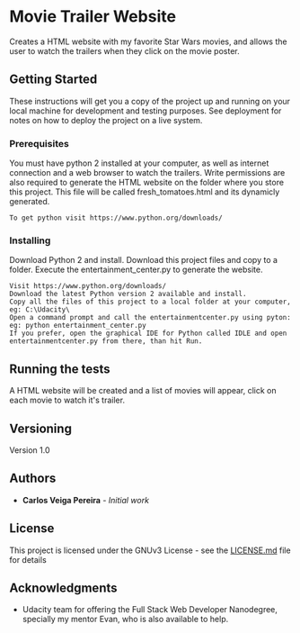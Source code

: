 # Movie Trailer Website

Creates a HTML website with my favorite Star Wars movies, and allows the user to watch the trailers when they click on the movie poster.

## Getting Started

These instructions will get you a copy of the project up and running on your local machine for development and testing purposes. See deployment for notes on how to deploy the project on a live system.

### Prerequisites

You must have python 2 installed at your computer, as well as internet connection and a web browser to watch the trailers. 
Write permissions are also required to generate the HTML website on the folder where you store this project. This file will be called fresh_tomatoes.html and its dynamicly generated.

```
To get python visit https://www.python.org/downloads/ 
```

### Installing

Download Python 2 and install. Download this project files and copy to a folder. Execute the entertainment_center.py to generate the website.

```
Visit https://www.python.org/downloads/ 
Download the latest Python version 2 available and install.
Copy all the files of this project to a local folder at your computer, eg: C:\Udacity\
Open a command prompt and call the entertainmentcenter.py using pyton: eg: python entertainment_center.py
If you prefer, open the graphical IDE for Python called IDLE and open entertainmentcenter.py from there, than hit Run.
```

## Running the tests

A HTML website will be created and a list of movies will appear, click on each movie to watch it's trailer.

## Versioning

Version 1.0

## Authors

* **Carlos Veiga Pereira** - *Initial work*  

## License

This project is licensed under the GNUv3 License - see the [LICENSE.md](LICENSE.md) file for details

## Acknowledgments

* Udacity team for offering the Full Stack Web Developer Nanodegree, specially my mentor Evan, who is also available to help.



